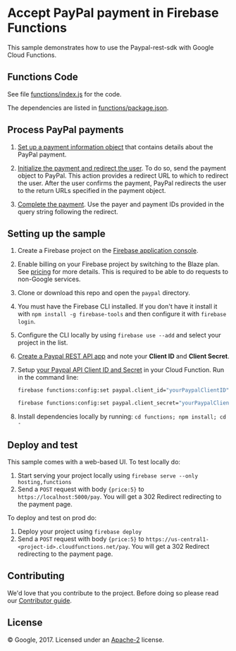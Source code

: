 # Accept PayPal payment in Firebase Functions

This sample demonstrates how to use the Paypal-rest-sdk with Google Cloud Functions.


## Functions Code

See file [functions/index.js](functions/index.js) for the code.

The dependencies are listed in [functions/package.json](functions/package.json).


## Process PayPal payments

1. [Set up a payment information object](https://developer.paypal.com/docs/api/quickstart/payments/#set-up-the-payment-information-object) that contains details about the PayPal payment.

2. [Initialize the payment and redirect the user](https://developer.paypal.com/docs/api/quickstart/payments/#initialize-the-payment-and-redirect-the-user). To do so, send the payment object to PayPal. This action provides a redirect URL to which to redirect the user. After the user confirms the payment, PayPal redirects the user to the return URLs specified in the payment object.

3. [Complete the payment](https://developer.paypal.com/docs/api/quickstart/payments/#complete-the-payment). Use the payer and payment IDs provided in the query string following the redirect.


## Setting up the sample

 1. Create a Firebase project on the [Firebase application console](https://console.firebase.google.com).
 1. Enable billing on your Firebase project by switching to the Blaze plan. See [pricing](https://firebase.google.com/pricing/) for more details. This is required to be able to do requests to non-Google services.
 1. Clone or download this repo and open the `paypal` directory.
 1. You must have the Firebase CLI installed. If you don't have it install it with `npm install -g firebase-tools` and then configure it with `firebase login`.
 1. Configure the CLI locally by using `firebase use --add` and select your project in the list.
 1. [Create a Paypal REST API app](https://developer.paypal.com/developer/applications/create) and note your **Client ID** and **Client Secret**.
 1. Setup [your Paypal API Client ID and Secret](https://developer.paypal.com/developer/applications/) in your Cloud Function. Run in the command line:
  
    ```sh
    firebase functions:config:set paypal.client_id="yourPaypalClientID"
    ```

    ```sh
    firebase functions:config:set paypal.client_secret="yourPaypalClientSecret"
    ```
 1. Install dependencies locally by running: `cd functions; npm install; cd -`


## Deploy and test

This sample comes with a web-based UI.
To test locally do:

 1. Start serving your project locally using `firebase serve --only hosting,functions`
 1. Send a `POST` request with body `{price:5}` to `https://localhost:5000/pay`. You will get a 302 Redirect redirecting to the payment page.


To deploy and test on prod do:

 1. Deploy your project using `firebase deploy`
 1. Send a `POST` request with body `{price:5}` to `https://us-central1-<project-id>.cloudfunctions.net/pay`. You will get a 302 Redirect redirecting to the payment page.

## Contributing

We'd love that you contribute to the project. Before doing so please read our [Contributor guide](../../CONTRIBUTING.md).


## License

© Google, 2017. Licensed under an [Apache-2](../../LICENSE) license.
